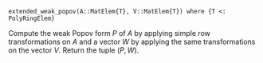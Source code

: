 ```
extended_weak_popov(A::MatElem{T}, V::MatElem{T}) where {T <: PolyRingElem}
```

Compute the weak Popov form $P$ of $A$ by applying simple row transformations on $A$ and a vector $W$ by applying the same transformations on the vector $V$. Return the tuple $(P, W)$.
